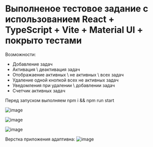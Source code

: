 # Выполненое тестовое задание с использованием React + TypeScript + Vite + Material UI + покрыто тестами

Возможности:
- Добавление задач
- Активация \ деактивация задач
- Отображаение активных \ не активных \ всех задач
- Удаление одной кнопкой всех не активных задач
- Уведомления при удалении \ добавлении задач
- Счетчик активных задач

Перед запуском выполняем npm i && npm run start

![image](https://github.com/alexey114/test-todo_Mindbox/assets/25858872/f6fbdf7a-b938-43db-9f61-1a9d1a665e95)

![image](https://github.com/alexey114/test-todo_Mindbox/assets/25858872/ce66f81b-a64b-4826-ae05-1ec0d8d5e35d)

![image](https://github.com/alexey114/test-todo_Mindbox/assets/25858872/94ad034f-2287-4b06-916c-237670861249)

Верстка приложения адаптивна:
![image](https://github.com/alexey114/test-todo_Mindbox/assets/25858872/4324604e-3c53-4f7b-9689-83c84928d8d4)
